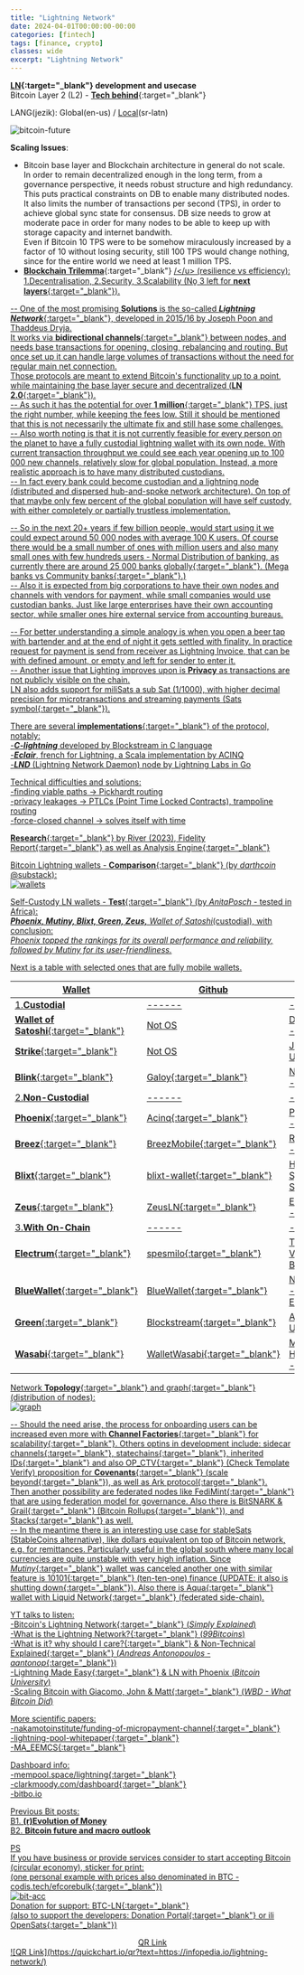```yaml
---
title: "Lightning Network"
date: 2024-04-01T00:00:00-00:00
categories: [fintech]
tags: [finance, crypto]
classes: wide
excerpt: "Lightning Network"
---
```


**[LN](https://en.wikipedia.org/wiki/Lightning_Network){:target="_blank"} development and usecase**<br>
Bitcoin Layer 2 (L2) - [**Tech behind**](https://medium.com/coinmonks/the-lightning-network-technology-behind-bitcoins-scaling-solution-915c07455ca8){:target="_blank"}

LANG(jezik): Global(en-us) / [Local](https://infopedia.io/sr-latn/lightning-network/)(sr-latn)<br>

![bitcoin-future](https://raw.githubusercontent.com/borisdj/borisdj.github.io/main/assets/images/lightning-network/lightning-model.jpg)

**Scaling Issues**:  
* Bitcoin base layer and Blockchain architecture in general do not scale.  
In order to remain decentralized enough in the long term, from a governance perspective, it needs robust structure and high redundancy.  
This puts practical constraints on DB to enable many distributed nodes. It also limits the number of transactions per second (TPS), in order to achieve global sync state for consensus. DB size needs to grow at moderate pace in order for many nodes to be able to keep up with storage capacity and internet bandwith.  
Even if Bitcoin 10 TPS were to be somehow miraculously increased by a factor of 10 without losing security, still 100 TPS would change nothing, since for the entire world we need at least 1 million TPS.
* [**Blockchain Trilemma**](https://medium.com/@chainway_xyz/the-true-trilemma-for-bitcoin-layers-06855d535b95){:target="_blank"} <u>/\</u> (resilience vs efficiency):  
1.Decentralisation, 2.Security, 3.Scalability (No̱ 3 left for [**next layers**](https://www.minima.global/post/taking-blockchain-scalability-to-the-next-layer){:target="_blank"}).

-- One of the most promising **Solutions** is the so-called [***Lightning Network***](https://lightning.network/){:target="_blank"}, developed in 2015/16 by Joseph Poon and Thaddeus Dryja.  
It works via [**bidirectional channels**](https://bitcoinmagazine.com/technical/understanding-the-lightning-network-part-building-a-bidirectional-payment-channel-1464710791){:target="_blank"} between nodes, and needs base transactions for opening, closing, rebalancing and routing. But once set up it can handle large volumes of transactions without the need for regular main net connection.  
Those protocols are meant to extend Bitcoin's functionality up to a point, while maintaining the base layer secure and decentralized ([**LN 2.0**](https://blog.theabacus.io/lightning-network-2-0-b878b9bb356e){:target="_blank"}).  
-- As such it has the potential for over [**1 million**](https://medium.com/@mnry.io/what-is-the-lightning-network-and-how-does-it-work-a9015096cc1c){:target="_blank"} TPS, just the right number, while keeping the fees low. Still it should be mentioned that this is not necessarily the ultimate fix and still hase some challenges.  
-- Also worth noting is that it is not currently feasible for every person on the planet to have a fully custodial lightning wallet with its own node. With current transaction throughput we could see each year opening up to 100 000 new channels, relatively slow for global population. Instead, a more realistic approach is to have many distributed custodians.  
-- In fact every bank could become custodian and a lightning node (distributed and dispersed hub-and-spoke network architecture). On top of that maybe only few percent of the global population will have self custody, with either completely or partially trustless implementation.  

-- So in the next 20+ years if few billion people, would start using it we could expect around 50 000 nodes with average 100 K users. Of course there would be a small number of ones with million users and also many small ones with few hundreds users - Normal Distribution of banking, as currently there are around 25 000 [banks globally](https://www.linkedin.com/pulse/how-many-banks-globally-david-gyori){:target="_blank"}. ([Mega banks vs Community banks](https://www.extractable.com/insights/by-the-numbers-mega-banks-vs-community-banks/){:target="_blank"}.)  
-- Also it is expected from big corporations to have their own nodes and channels with vendors for payment, while small companies would use custodian banks. Just like large enterprises have their own accounting sector, while smaller ones hire external service from accounting bureaus. 

-- For better understanding a simple analogy is when you open a beer tap with bartender and at the end of night it gets settled with finality. In practice request for payment is send from receiver as Lightning Invoice, that can be with defined amount, or empty and left for sender to enter it.   
-- Another issue that Lighting improves upon is **Privacy** as transactions are not publicly visible on the chain.  
LN also adds support for miliSats a sub Sat (1/1000), with higher decimal precision for microtransactions and streaming payments (Sats [symbol](https://bitcoinmagazine.com/culture/my-suggestion-for-the-bitcoin-sats-symbol){:target="_blank"}). 

There are several [**implementations**](https://medium.com/@fulgur.ventures/an-overview-of-lightning-network-implementations-d670255a6cfa){:target="_blank"} of the protocol, notably:  
-***C-lightning*** developed by Blockstream in C language  
-***Eclair***, french for Lightning, a Scala implementation by ACINQ  
-***LND*** (Lightning Network Daemon) node by Lightning Labs in Go  

Technical difficulties and solutions:  
-finding viable paths -> Pickhardt routing  
-privacy leakages -> PTLCs (Point Time Locked Contracts), trampoline routing  
-force-closed channel -> solves itself with time  

[**Research**](https://river.com/learn/files/river-lightning-report-2023.pdf){:target="_blank"} by River (2023), [Fidelity Report](https://www.fidelitydigitalassets.com/sites/g/files/djuvja3256/files/acquiadam/FDA_TheLightningNetwork_ExpandingBitcoinUseCases_1187503.1.0_V5.pdf){:target="_blank"} as well as Analysis [Engine](https://1ml.com/){:target="_blank"} 

Bitcoin Lightning wallets - [**Comparison**](https://darthcoin.substack.com/p/lightning-wallets-comparison){:target="_blank"} (by *darthcoin* @substack):  
![wallets](https://raw.githubusercontent.com/borisdj/borisdj.github.io/main/assets/images/lightning-network/lightning-wallets-all.jpg)

Self-Custody LN wallets - [**Test**](https://anitaposch.com/lightning-wallet-test-2024){:target="_blank"} (by *AnitaPosch* - tested in Africa):  
***Phoenix, Mutiny, Blixt, Green, Zeus,** Wallet of Satoshi*(custodial), with conclusion:  
*Phoenix topped the rankings for its overall performance and reliability, followed by Mutiny for its user-friendliness.*

Next is a table with selected ones that are fully mobile wallets.  

| Wallet | Github | Team | Vid | Tags |
| -----  | ------ | ---- | --- | ---- |
| 1.**Custodial** | ------ | ---------- | --- | --------------- |
| [**Wallet of Satoshi**](https://www.walletofsatoshi.com/){:target="_blank"} | Not OS | Daniel Alexiuc - Australia | [YT](https://www.youtube.com/watch?v=sXBwRO7ML7w){:target="_blank"} | easy, no fees |
| [**Strike**](https://strike.me/){:target="_blank"} | Not OS | Jack Mallers - US | [YT](https://www.youtube.com/watch?v=4-vJ7zZQ4wU){:target="_blank"} | - |
| [**Blink**](https://www.blink.sv/){:target="_blank"} | [Galoy](https://github.com/GaloyMoney/blinkbtc){:target="_blank"} | Nicolas Burtey - El.Sal. | [YT](https://www.youtube.com/watch?v=q3QwxCd1EZE) | [StableSats] |
| 2.**Non-Custodial** | *------* | *----------* | *---* | *---------------* |
| [**Phoenix**](https://phoenix.acinq.co/){:target="_blank"} | [Acinq](https://github.com/ACINQ){:target="_blank"} | Pierre-Marie - Paris, FR | [YT](https://www.youtube.com/watch?v=hmmehTnV3ys){:target="_blank"}| [trust-minimized] |
| [**Breez**](https://breez.technology/mobile/){:target="_blank"} | [BreezMobile](https://github.com/breez/breezmobile){:target="_blank"}| Roy Sheinfeld - Israel | [YT](https://www.youtube.com/watch?v=lcBsn8e-oQ4&t=407s){:target="_blank"} | - |
| [**Blixt**](https://blixtwallet.github.io/){:target="_blank"} | [blixt-wallet](https://github.com/hsjoberg/blixt-wallet){:target="_blank"} | Hampus Sjöberg - Sweden | [YT](https://www.youtube.com/watch?v=5JyOAeaCN0o){:target="_blank"} | - |
| [**Zeus**](https://zeusln.com/){:target="_blank"} | [ZeusLN](https://github.com/ZeusLN/zeus){:target="_blank"} | Evan Kaloudis - NY, US | [YT](https://www.youtube.com/watch?v=hmmehTnV3ys&t=1106s){:target="_blank"} | - |
| 3.**With On-Chain** | *------* | *----------* | *---* | *---------------* |
| [**Electrum**](https://electrum.org/){:target="_blank"} | [spesmilo](https://github.com/spesmilo/electrum){:target="_blank"} | Thomas Voegtlin - Berlin, DE | [YT](https://www.youtube.com/watch?v=pyylkpR4DDk){:target="_blank"} | [external node] |
| [**BlueWallet**](https://bluewallet.io/){:target="_blank"} | [BlueWallet](https://github.com/BlueWallet/BlueWallet){:target="_blank"} | Nuno Coelho - Barcelona, ES | [YT](https://www.youtube.com/watch?v=iVPNk2ZZ63w){:target="_blank"} | [external node] |
| [**Green**](https://github.com/Blockstream/green_android){:target="_blank"} | [Blockstream](https://github.com/Blockstream/green_android){:target="_blank"} | Adam Back - US | [YT](https://www.youtube.com/watch?v=DesN85bWmGA){:target="_blank"} | [external node] |
| [**Wasabi**](https://wasabiwallet.io/){:target="_blank"} | [WalletWasabi](https://github.com/WalletWasabi/WalletWasabi){:target="_blank"} | Max Hillebrand(DE) - Gibraltar | [YT](https://www.youtube.com/watch?v=ECQHAzSckK0){:target="_blank"} | [No more CoinJoins](https://thedefiant.io/news/regulation/wasabi-wallet-to-eliminate-coinjoin-amid-u-s-regulatory-fears){:target="_blank"} |

Network [**Topology**](https://appliednetsci.springeropen.com/articles/10.1007/s41109-023-00602-2){:target="_blank"} and [graph](https://lnrouter.app/graph){:target="_blank"} (distribution of nodes):  
![graph](https://raw.githubusercontent.com/borisdj/borisdj.github.io/main/assets/images/lightning-network/lightning-graph.jpg)

-- Should the need arise, the process for onboarding users can be increased even more with [**Channel Factories**](https://bitcoinops.org/en/topics/channel-factories/){:target="_blank"} for [scalability](https://bitcoin.stackexchange.com/questions/67158/what-are-channel-factories-and-how-do-they-work){:target="_blank"}. Others optins in development include: [sidecar channels](https://lightning.engineering/posts/2021-05-26-sidecar-channels/){:target="_blank"}, [statechains](https://medium.com/@RubenSomsen/statechains-non-custodial-off-chain-bitcoin-transfer-1ae4845a4a39){:target="_blank"}, [inherited IDs](https://github.com/JohnLaw2/btc-iids/blob/main/iids14.pdf){:target="_blank"} and also [OP_CTV](https://medium.com/@diego.astoin/navigating-bitcoins-future-comparing-op-cat-op-ctv-and-beyond-1314850a34f1){:target="_blank"} (Check Template Verify) proposition for [**Covenants**](https://bitbox.swiss/blog/what-are-bitcoin-covenants/){:target="_blank"} ([scale beyond](https://www.rhinobitcoin.com/blog/bitcoin-covenants-can-we-scale-beyond-100m-users){:target="_blank"}), as well as [Ark protocol](https://bitcoinmagazine.com/technical/how-ark-plans-to-scale-private-bitcoin-payments){:target="_blank"}.  
Then another possibility are federated nodes like [FediMint](https://fedimint.org/){:target="_blank"} that are using federation model for governance. Also there is [BitSNARK & Grail](https://sovryn.com/bitcoinos){:target="_blank"} (Bitcoin [Rollups](https://decrypt.co/228630/bitcoin-rollups-bitcoinos-whitepaper-10x-transaction-speed){:target="_blank"}), and [Stacks](https://www.stacks.co/){:target="_blank"} as well.  
-- In the meantime there is an interesting use case for stableSats (StableCoins alternative), like dollars equivalent on top of Bitcoin network, e.g. for remittances. Particularly useful in the global south where many local currencies are quite unstable with very high inflation. Since [*Mutiny*](https://blog.mutinywallet.com/mutiny-wallet-is-shutting-down/){:target="_blank"} wallet was canceled another one with similar feature is [10101](https://10101.finance/){:target="_blank"} (ten-ten-one) finance (UPDATE: it also is [shutting down](https://10101.finance/blog){:target="_blank"}). Also there is [Aqua](https://aquawallet.io/){:target="_blank"} wallet with [Liquid Network](https://liquid.net/){:target="_blank"} (federated side-chain).



YT talks to listen:  
-[Bitcoin's Lightning Network](https://www.youtube.com/watch?v=rrr_zPmEiME){:target="_blank"} (*Simply Explained*)  
-[What is the Lightning Network?](https://www.youtube.com/watch?v=pBh4DcM-0pg){:target="_blank"} (*99Bitcoins*)  
-[What is it? why should I care?](https://www.youtube.com/watch?v=AYAreuNzx58&t=39s){:target="_blank"} & [Non-Technical Explained](https://www.youtube.com/watch?v=XCSfoiD8wUA){:target="_blank"} (*Andreas Antonopoulos* - [*aantonop*](https://aantonop.com/){:target="_blank"})  
-[Lightning Made Easy](https://www.youtube.com/watch?v=nusOl6wb1a4){:target="_blank"} & [LN with Phoenix](https://www.youtube.com/watch?v=9j_slmZ7Eyo) (*Bitcoin University*)  
-[Scaling Bitcoin with Giacomo, John & Matt](https://www.youtube.com/watch?v=Iz81W-_X5gw){:target="_blank"} (*WBD - What Bitcoin Did*)  

More scientific papers:  
-[nakamotoinstitute/funding-of-micropayment-channel](https://nakamotoinstitute.org/static/docs/scalable-funding-of-bitcoin-micropayment-channel-networks.pdf){:target="_blank"}  
-[lightning-pool-whitepaper](https://lightning.engineering/lightning-pool-whitepaper.pdf){:target="_blank"}  
-[MA_EEMCS](https://essay.utwente.nl/80780/1/Wijburg_MA_EEMCS.pdf){:target="_blank"}  

Dashboard info:  
-[mempool.space/lightning](https://mempool.space/lightning){:target="_blank"}  
-[clarkmoody.com/dashboard](https://bitcoin.clarkmoody.com/dashboard/){:target="_blank"}  
-[bitbo.io](https://bitbo.io/target="_blank")  

Previous Bit posts:  
B1. [**(r)Evolution of Money**](https://infopedia.io/revolution-of-money/)  
B2. [**Bitcoin future and macro outlook**](https://infopedia.io/bitcoin-future-macro-outlook/)  

PS  
If you have business or provide services consider to start accepting Bitcoin (circular economy), sticker for print:   
(one personal example with prices also denominated in BTC - [codis.tech/efcorebulk](https://codis.tech/efcorebulk){:target="_blank"})  
![bit-acc](https://raw.githubusercontent.com/borisdj/borisdj.github.io/main/assets/images/lightning-network/bit-acc.png)  
Donation for support: [BTC-LN](https://borisdj.net/donation/donate-btc.html){:target="_blank"}  
(also to support the developers: [Donation Portal](https://bitcoindevlist.com/){:target="_blank"} or ili [OpenSats](https://opensats.org/){:target="_blank"})

<center>QR Link</center>
![QR Link](https://quickchart.io/qr?text=https://infopedia.io/lightning-network/)
